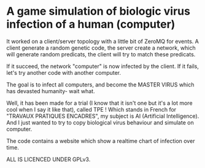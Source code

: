 A game simulation of biologic virus infection of a human (computer)
===================================================================
It worked on a client/server topology with a little bit of ZeroMQ for events.
A client generate a random genetic code, the server create a network, which will generate random predicats, the client will try to match these predicats.

If it succeed, the network "computer" is now infected by the client.
If it fails, let's try another code with another computer.

The goal is to infect all computers, and become the MASTER VIRUS which has devasted humanity- wait what.

Well, it has been made for a trial (I know that it isn't one but it's a lot more cool when I say it like that), called TPE !
Which stands in French for "TRAVAUX PRATIQUES ENCADRES", my subject is AI (Artificial Intelligence).
And I just wanted to try to copy biological virus behaviour and simulate on computer.

The code contains a website which show a realtime chart of infection over time.

ALL IS LICENCED UNDER GPLv3.
